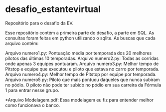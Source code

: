 # desafio_estantevirtual
  Repositório para o desafio da EV.

  Esse repositório contém a primeira parte do desafio, a parte em SQL. As consultas foram feitas em python utilizando o sqlite.
  As buscas que cada arquivo contém:
  
  Arquivo numero1.py: Pontuação média por temporada dos 20 melhores pilotos das últimas 10 temporadas.
  Arquivo numero2.py: Todas as corridas onde apenas 3 equipes pontuaram.
  Arquivo numero3.py: Melhor tempo de Pitstop e equipe que executou e piloto que estava no carro por temporada.
  Arquivo numero4.py: Melhor tempo de Pitstop por equipe por temporada.
  Arquivo numero5.py: Piloto que mais pontuou daqueles que nunca subiram no pódio.
                      O piloto não pode ter subido no pódio em sua carreira da Fórmula 1 para entrar nesse grupo.
  
  *Arquivo Modelagem.pdf: Essa modelagem eu fiz para entender melhor como funcionava o banco.
  
